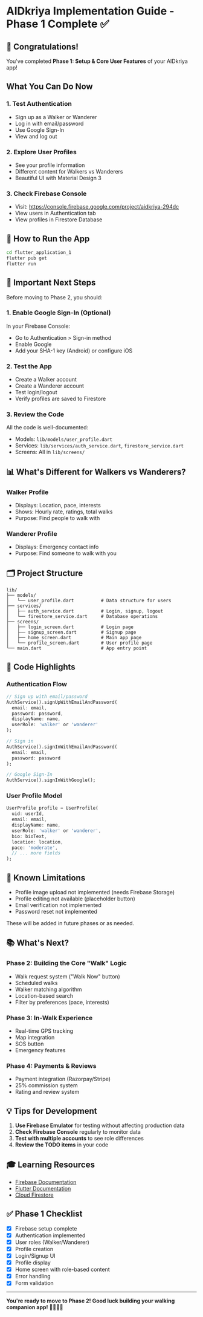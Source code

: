 # AIDkriya Implementation Guide - Phase 1 Complete ✅

## 🎉 Congratulations!

You've completed **Phase 1: Setup & Core User Features** of your AIDkriya app!

## What You Can Do Now

### 1. Test Authentication
- Sign up as a Walker or Wanderer
- Log in with email/password
- Use Google Sign-In
- View and log out

### 2. Explore User Profiles
- See your profile information
- Different content for Walkers vs Wanderers
- Beautiful UI with Material Design 3

### 3. Check Firebase Console
- Visit: https://console.firebase.google.com/project/aidkriya-294dc
- View users in Authentication tab
- View profiles in Firestore Database

## 📱 How to Run the App

```bash
cd flutter_application_1
flutter pub get
flutter run
```

## 🔑 Important Next Steps

Before moving to Phase 2, you should:

### 1. Enable Google Sign-In (Optional)
In your Firebase Console:
- Go to Authentication > Sign-in method
- Enable Google
- Add your SHA-1 key (Android) or configure iOS

### 2. Test the App
- Create a Walker account
- Create a Wanderer account
- Test login/logout
- Verify profiles are saved to Firestore

### 3. Review the Code
All the code is well-documented:
- Models: `lib/models/user_profile.dart`
- Services: `lib/services/auth_service.dart`, `firestore_service.dart`
- Screens: All in `lib/screens/`

## 📊 What's Different for Walkers vs Wanderers?

### Walker Profile
- Displays: Location, pace, interests
- Shows: Hourly rate, ratings, total walks
- Purpose: Find people to walk with

### Wanderer Profile  
- Displays: Emergency contact info
- Purpose: Find someone to walk with you

## 🗂️ Project Structure

```
lib/
├── models/
│   └── user_profile.dart          # Data structure for users
├── services/
│   ├── auth_service.dart          # Login, signup, logout
│   └── firestore_service.dart     # Database operations
├── screens/
│   ├── login_screen.dart          # Login page
│   ├── signup_screen.dart         # Signup page
│   ├── home_screen.dart           # Main app page
│   └── profile_screen.dart        # User profile page
└── main.dart                      # App entry point
```

## 🎯 Code Highlights

### Authentication Flow
```dart
// Sign up with email/password
AuthService().signUpWithEmailAndPassword(
  email: email,
  password: password,
  displayName: name,
  userRole: 'walker' or 'wanderer'
);

// Sign in
AuthService().signInWithEmailAndPassword(
  email: email,
  password: password
);

// Google Sign-In
AuthService().signInWithGoogle();
```

### User Profile Model
```dart
UserProfile profile = UserProfile(
  uid: userId,
  email: email,
  displayName: name,
  userRole: 'walker' or 'wanderer',
  bio: bioText,
  location: location,
  pace: 'moderate',
  // ... more fields
);
```

## 🐛 Known Limitations

- Profile image upload not implemented (needs Firebase Storage)
- Profile editing not available (placeholder button)
- Email verification not implemented
- Password reset not implemented

These will be added in future phases or as needed.

## 📚 What's Next?

### Phase 2: Building the Core "Walk" Logic
- Walk request system ("Walk Now" button)
- Scheduled walks
- Walker matching algorithm
- Location-based search
- Filter by preferences (pace, interests)

### Phase 3: In-Walk Experience
- Real-time GPS tracking
- Map integration
- SOS button
- Emergency features

### Phase 4: Payments & Reviews
- Payment integration (Razorpay/Stripe)
- 25% commission system
- Rating and review system

## 💡 Tips for Development

1. **Use Firebase Emulator** for testing without affecting production data
2. **Check Firebase Console** regularly to monitor data
3. **Test with multiple accounts** to see role differences
4. **Review the TODO items** in your code

## 🎓 Learning Resources

- [Firebase Documentation](https://firebase.google.com/docs/flutter/setup)
- [Flutter Documentation](https://flutter.dev/docs)
- [Cloud Firestore](https://firebase.google.com/docs/firestore)

## ✅ Phase 1 Checklist

- [x] Firebase setup complete
- [x] Authentication implemented
- [x] User roles (Walker/Wanderer)
- [x] Profile creation
- [x] Login/Signup UI
- [x] Profile display
- [x] Home screen with role-based content
- [x] Error handling
- [x] Form validation

---

**You're ready to move to Phase 2! Good luck building your walking companion app! 🚶‍♀️🚶‍♂️**

